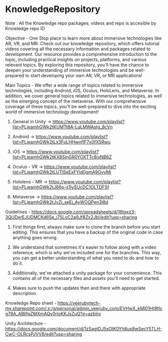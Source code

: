 # KnowledgeRepository 

Note : All the Knowledge repo packages, videos and repo is accesible by Knowledge repo ID

Objective - One Stop place to learn more about immersive technologies like AR, VR, and MR. Check out our knowledge repository, which offers tutorial videos covering all the necessary information and packages related to development. Our resource provides a comprehensive introduction to the topic, including practical insights on projects, platforms, and various relevant topics. By exploring this repository, you'll have the chance to deepen your understanding of immersive technologies and be well-prepared to start developing your own AR, VR, or MR applications!

Main Topics - 
  We offer a wide range of topics related to immersive technologies, including Android, iOS, Oculus, HoloLens, and Metaverse. In addition, we cover general topics related to immersive technologies, as well as the emerging concept of the metaverse. With our comprehensive coverage of these topics, you'll be well-prepared to dive into the exciting world of immersive technology development!
  
  1. General in Unity -> https://www.youtube.com/playlist?list=PLjeamhGWk2tKUMTt8A-LqLMWAstg_8cVn
  
  2. Android -> https://www.youtube.com/playlist?list=PLjeamhGWk2tLx3FoLHHwnflF7x0fX5Rwu
  
  3. iOS -> https://www.youtube.com/playlist?list=PLjeamhGWk2tKX8SjnGR0YOXTTc8ixNB6Z
  
  4. Oculus - VR -> https://www.youtube.com/playlist?list=PLjeamhGWk2tLUTlSeExFYld0gmA9GvvMi
  
  5. Hololens - MR -> https://www.youtube.com/playlist?list=PLjeamhGWk2tJ66p-s1IySUcDC1OLTDFSf
  
  6. Metaverse -> https://www.youtube.com/playlist?list=PLjeamhGWk2tJvZj_xeEi_AyWOQPen3l8d
  
Guidelines - https://docs.google.com/spreadsheets/d/16tqxz3-3QUDerEJUDMCKd65e_i75LoC2a9Jf8Zx2JbI/edit?usp=sharing
  1. First things first, always make sure to clone the branch before you start editing. This ensures that you have a backup of the original code in case anything goes wrong.
  
  2. We understand that sometimes it's easier to follow along with a video reference, which is why we've included one for the branches. This way, you can get a better understanding of what you need to do and how to do it.
  
  3. Additionally, we've attached a unity package for your convenience. This contains all of the necessary files and assets you'll need to get started.
  
  4. Makes sure to push the updates then and there with appropriate description.

Knowledge Repo sheet - https://veerubytech-my.sharepoint.com/:x:/g/personal/admin_veeruby_com/EVHwX_kMl01Ht9fIcg78A_ABlifqZMXmAQv0rloKKJsZuQ?e=azbIro

Unity Architecture - https://docs.google.com/document/d/1zSagtDJ5sOIK0Yh8ux8wSecY5TLH-CwC-OLRcsPJVV8/edit?usp=sharing
